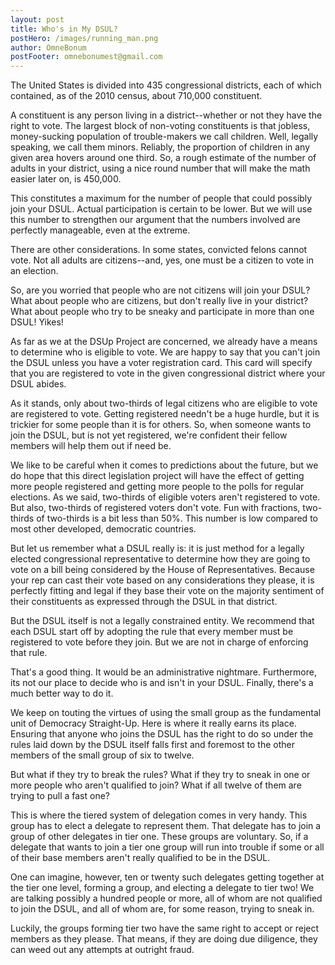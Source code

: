 ```yaml
---
layout: post
title: Who's in My DSUL?
postHero: /images/running_man.png
author: OmneBonum
postFooter: omnebonumest@gmail.com
---
```

The United States is divided into 435 congressional districts, each of which contained, as of the 2010 census, about 710,000 constituent.

A constituent is any person living in a district--whether or not they have the right to vote.  The largest block of non-voting constituents is that jobless, money-sucking population of trouble-makers we call children.  Well, legally speaking, we call them minors.  Reliably, the proportion of children in any given area hovers around one third.  So, a rough estimate of the number of adults in your district, using a nice round number that will make the math easier later on, is 450,000.  

This constitutes a maximum for the number of people that could possibly join your DSUL. Actual participation is certain to be lower. But we will use this number to strengthen our argument that the numbers involved are perfectly manageable, even at the extreme.

There are other considerations.  In some states, convicted felons cannot vote. Not all adults are citizens--and, yes, one must be a citizen to vote in an election.  

So, are you worried that people who are not citizens will join your DSUL?  What about people who are citizens, but don't really live in your district?  What about people who try to be sneaky and participate in more than one DSUL!  Yikes!

As far as we at the DSUp Project are concerned, we already have a means to determine who is eligible to vote.  We are happy to say that you can't join the DSUL unless you have a voter registration card.  This card will specify that you are registered to vote in the given congressional district where your DSUL abides.  

As it stands, only about two-thirds of legal citizens who are eligible to vote are registered to vote.  Getting registered needn't be a huge hurdle, but it is trickier for some people than it is for others.  So, when someone wants to join the DSUL, but is not yet registered, we're confident their fellow members will help them out if need be.  

We like to be careful when it comes to predictions about the future, but we do hope that this direct legislation project will have the effect of getting more people registered and getting more people to the polls for regular elections.  As we said, two-thirds of eligible voters aren't registered to vote.  But also, two-thirds of registered voters don't vote.  Fun with fractions, two-thirds of two-thirds is a bit less than 50%.  This number is low compared to most other developed, democratic countries.  

But let us remember what a DSUL really is: it is just method for a legally elected congressional representative to determine how they are going to vote on a bill being considered by the House of Representatives.  Because your rep can cast their vote based on any considerations they please, it is perfectly fitting and legal if they base their vote on the majority sentiment of their constituents as expressed through the DSUL in that district.  

But the DSUL itself is not a legally constrained entity.  We recommend that each DSUL start off by adopting the rule that every member must be registered to vote before they join.  But we are not in charge of enforcing that rule.

That's a good thing.  It would be an administrative nightmare.  Furthermore, its not our place to decide who is and isn't in your DSUL.  Finally, there's a much better way to do it.

We keep on touting the virtues of using the small group as the fundamental unit of Democracy Straight-Up. Here is where it really earns its place.  Ensuring that anyone who joins the DSUL has the right to do so under the rules laid down by the DSUL itself falls first and foremost to the other members of the small group of six to twelve.

But what if they try to break the rules?  What if they try to sneak in one or more people who aren't qualified to join?  What if all twelve of them are trying to pull a fast one?  

This is where the tiered system of delegation comes in very handy.  This group has to elect a delegate to represent them.  That delegate has to join a group of other delegates in tier one.  These groups are voluntary.  So, if a delegate that wants to join a tier one group will run into trouble if some or all of their base members aren't really qualified to be in the DSUL.  

One can imagine, however, ten or twenty such delegates getting together at the tier one level, forming a group, and electing a delegate to tier two!  We are talking possibly a hundred people or more, all of whom are not qualified to join the DSUL, and all of whom are, for some reason, trying to sneak in.  

Luckily, the groups forming tier two have the same right to accept or reject members as they please. That means, if they are doing due diligence, they can weed out any attempts at outright fraud.   
